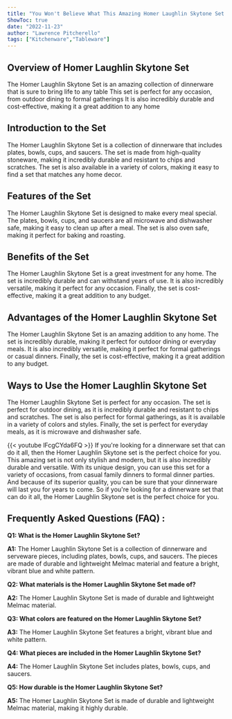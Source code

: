 ```yaml
---
title: "You Won't Believe What This Amazing Homer Laughlin Skytone Set Can Do!"
ShowToc: true 
date: "2022-11-23"
author: "Lawrence Pitcherello" 
tags: ["Kitchenware","Tableware"]
---
```

## Overview of Homer Laughlin Skytone Set

The Homer Laughlin Skytone Set is an amazing collection of dinnerware that is sure to bring life to any table This set is perfect for any occasion, from outdoor dining to formal gatherings It is also incredibly durable and cost-effective, making it a great addition to any home

## Introduction to the Set

The Homer Laughlin Skytone Set is a collection of dinnerware that includes plates, bowls, cups, and saucers. The set is made from high-quality stoneware, making it incredibly durable and resistant to chips and scratches. The set is also available in a variety of colors, making it easy to find a set that matches any home decor.

## Features of the Set

The Homer Laughlin Skytone Set is designed to make every meal special. The plates, bowls, cups, and saucers are all microwave and dishwasher safe, making it easy to clean up after a meal. The set is also oven safe, making it perfect for baking and roasting.

## Benefits of the Set

The Homer Laughlin Skytone Set is a great investment for any home. The set is incredibly durable and can withstand years of use. It is also incredibly versatile, making it perfect for any occasion. Finally, the set is cost-effective, making it a great addition to any budget.

## Advantages of the Homer Laughlin Skytone Set

The Homer Laughlin Skytone Set is an amazing addition to any home. The set is incredibly durable, making it perfect for outdoor dining or everyday meals. It is also incredibly versatile, making it perfect for formal gatherings or casual dinners. Finally, the set is cost-effective, making it a great addition to any budget.

## Ways to Use the Homer Laughlin Skytone Set

The Homer Laughlin Skytone Set is perfect for any occasion. The set is perfect for outdoor dining, as it is incredibly durable and resistant to chips and scratches. The set is also perfect for formal gatherings, as it is available in a variety of colors and styles. Finally, the set is perfect for everyday meals, as it is microwave and dishwasher safe.

{{< youtube lFcgCYda6FQ >}} 
If you're looking for a dinnerware set that can do it all, then the Homer Laughlin Skytone set is the perfect choice for you. This amazing set is not only stylish and modern, but it is also incredibly durable and versatile. With its unique design, you can use this set for a variety of occasions, from casual family dinners to formal dinner parties. And because of its superior quality, you can be sure that your dinnerware will last you for years to come. So if you're looking for a dinnerware set that can do it all, the Homer Laughlin Skytone set is the perfect choice for you.

## Frequently Asked Questions (FAQ) :
**Q1: What is the Homer Laughlin Skytone Set?**

**A1:** The Homer Laughlin Skytone Set is a collection of dinnerware and serveware pieces, including plates, bowls, cups, and saucers. The pieces are made of durable and lightweight Melmac material and feature a bright, vibrant blue and white pattern. 

**Q2: What materials is the Homer Laughlin Skytone Set made of?**

**A2:** The Homer Laughlin Skytone Set is made of durable and lightweight Melmac material. 

**Q3: What colors are featured on the Homer Laughlin Skytone Set?**

**A3:** The Homer Laughlin Skytone Set features a bright, vibrant blue and white pattern. 

**Q4: What pieces are included in the Homer Laughlin Skytone Set?**

**A4:** The Homer Laughlin Skytone Set includes plates, bowls, cups, and saucers. 

**Q5: How durable is the Homer Laughlin Skytone Set?**

**A5:** The Homer Laughlin Skytone Set is made of durable and lightweight Melmac material, making it highly durable.



